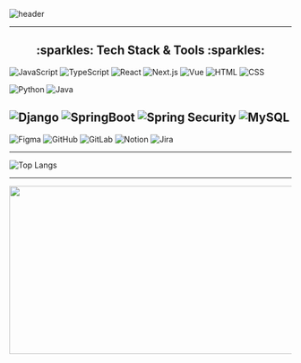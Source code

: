 ![header](https://capsule-render.vercel.app/api?type=waving&color=auto&height=300&section=header&text=LEE%20SUYEON&fontSize=50)

---

<div align="center">
  <h2>:sparkles: Tech Stack & Tools :sparkles:</h2>
</div>

![JavaScript](https://img.shields.io/badge/JavaScript-F7DF1E?style=for-the-badge&logo=JavaScript&logoColor=white)
![TypeScript](https://img.shields.io/badge/TypeScript-007ACC?style=for-the-badge&logo=typescript&logoColor=white)
![React](https://img.shields.io/badge/React-61DAFB?style=for-the-badge&logo=React&logoColor=white)
![Next.js](https://img.shields.io/badge/Next.js-000000?style=for-the-badge&logo=Next.js&logoColor=white)
![Vue](https://img.shields.io/badge/Vue.js-35495E?style=for-the-badge&logo=vue.js&logoColor=4FC08D)
![HTML](https://img.shields.io/badge/HTML5-E34F26?style=for-the-badge&logo=html5&logoColor=white)
![CSS](https://img.shields.io/badge/CSS3-1572B6?style=for-the-badge&logo=css3&logoColor=white)

![Python](https://img.shields.io/badge/Python-3776AB?style=for-the-badge&logo=python&logoColor=white)
![Java](https://img.shields.io/badge/java-007396?style=for-the-badge&logo=OpenJDK&logoColor=white)

![Django](https://img.shields.io/badge/django-092E20?style=for-the-badge&logo=django&logoColor=white)
![SpringBoot](https://img.shields.io/badge/springboot-6DB33F?style=for-the-badge&logo=springboot&logoColor=white)
![Spring Security](https://img.shields.io/badge/Spring%20Security-6DB33F?style=for-the-badge&logo=Spring-Security&logoColor=white)
![MySQL](https://img.shields.io/badge/MySQL-4479A1?style=for-the-badge&logo=MySQL&logoColor=white)
---
![Figma](https://img.shields.io/badge/Figma-F24E1E?style=for-the-badge&logo=figma&logoColor=white)
![GitHub](https://img.shields.io/badge/GitHub-100000?style=for-the-badge&logo=github&logoColor=white)
![GitLab](https://img.shields.io/badge/GitLab-330F63?style=for-the-badge&logo=gitlab&logoColor=white)
![Notion](https://img.shields.io/badge/Notion-%23000000.svg?style=for-the-badge&logo=notion&logoColor=white)
![Jira](https://img.shields.io/badge/Jira-0052CC?style=for-the-badge&logo=Jira&logoColor=white)

---

![Top Langs](https://github-readme-stats.vercel.app/api/top-langs/?username=bagoye&layout=compact)

---


<a href="https://www.gitanimals.org/en_US?utm_medium=image&utm_source=bagoye&utm_content=farm">
<img
  src="https://render.gitanimals.org/farms/bagoye"
  width="600"
  height="300"
/>
</a>
  
